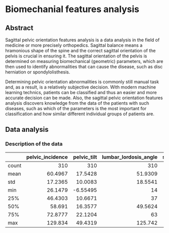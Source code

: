 # Biomechanial features analysis

## Abstract

Sagittal pelvic orientation features analysis is a data analysis in the field of medicine or more precisely orthopedics. Sagittal balance means a hramonious shape of the spine and the correct sagittal orientation of the pelvis is crucial in ensuring it. The sagittal orientation of the pelvis is determined on measuring biomechanical (geometric) parameters, which are then used to identify abnormalities that can cause the disease, such as disc herniation or spondylolisthesis.

Determining pelvic orientation abnormalities is commonly still manual task and, as a result, is a relatively subjective decision. With modern machine learning technics, patients can be classified and thus an easier and more accurate decision can be made. Also, the sagittal pelvic orientation features analysis discovers knowledge from the data of the patients with such diseases, such as which of the parameters is the most important for classification and how similar different individual groups of patients are.

## Data analysis

### Description of the data

|       |   pelvic_incidence |   pelvic_tilt |   lumbar_lordosis_angle |   sacral_slope |   pelvic_radius |   degree_spondylolisthesis |
|:------|-------------------:|--------------:|------------------------:|---------------:|----------------:|---------------------------:|
| count |           310      |     310       |                310      |       310      |        310      |                  310       |
| mean  |            60.4967 |      17.5428  |                 51.9309 |        42.9538 |        117.921  |                   26.2967  |
| std   |            17.2365 |      10.0083  |                 18.5541 |        13.4231 |         13.3174 |                   37.559   |
| min   |            26.1479 |      -6.55495 |                 14      |        13.3669 |         70.0826 |                  -11.0582  |
| 25%   |            46.4303 |      10.6671  |                 37      |        33.3471 |        110.709  |                    1.60373 |
| 50%   |            58.691  |      16.3577  |                 49.5624 |        42.4049 |        118.268  |                   11.7679  |
| 75%   |            72.8777 |      22.1204  |                 63      |        52.6959 |        125.468  |                   41.2874  |
| max   |           129.834  |      49.4319  |                125.742  |       121.43   |        163.071  |                  418.543   |